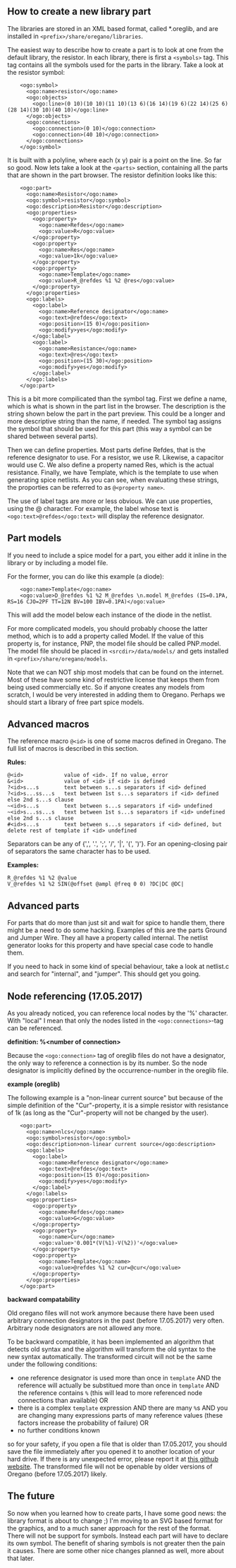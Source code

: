 How to create a new library part
--------------------------------

The libraries are stored in an XML based format, called \*.oreglib, and are
installed in `<prefix>/share/oregano/libraries`.

The easiest way to describe how to create a part is to look at one from the
default library, the resistor. In each library, there is first a `<symbols>` tag.
This tag contains all the symbols used for the parts in the library. Take a look
at the resistor symbol:
```
    <ogo:symbol>
      <ogo:name>resistor</ogo:name>
      <ogo:objects>
        <ogo:line>(0 10)(10 10)(11 10)(13 6)(16 14)(19 6)(22 14)(25 6)(28 14)(30 10)(40 10)</ogo:line>
      </ogo:objects>
      <ogo:connections>
        <ogo:connection>(0 10)</ogo:connection>
        <ogo:connection>(40 10)</ogo:connection>
      </ogo:connections>
    </ogo:symbol>
```
It is built with a polyline, where each (x y) pair is a point on the line. So
far so good. Now lets take a look at the `<parts>` section, containing all the
parts that are shown in the part browser. The resistor definition looks like
this:
```
    <ogo:part>
      <ogo:name>Resistor</ogo:name>
      <ogo:symbol>resistor</ogo:symbol>
      <ogo:description>Resistor</ogo:description>
      <ogo:properties>
        <ogo:property>
          <ogo:name>Refdes</ogo:name>
          <ogo:value>R</ogo:value>
        </ogo:property>
        <ogo:property>
          <ogo:name>Res</ogo:name>
          <ogo:value>1k</ogo:value>
        </ogo:property>
        <ogo:property>
          <ogo:name>Template</ogo:name>
          <ogo:value>R_@refdes %1 %2 @res</ogo:value>
        </ogo:property>
      </ogo:properties>
      <ogo:labels>
        <ogo:label>
          <ogo:name>Reference designator</ogo:name>
          <ogo:text>@refdes</ogo:text>
          <ogo:position>(15 0)</ogo:position>
          <ogo:modify>yes</ogo:modify>
        </ogo:label>
        <ogo:label>
          <ogo:name>Resistance</ogo:name>
          <ogo:text>@res</ogo:text>
          <ogo:position>(15 30)</ogo:position>
          <ogo:modify>yes</ogo:modify>
        </ogo:label>
      </ogo:labels>
    </ogo:part>
```
This is a bit more compilicated than the symbol tag. First we define a name,
which is what is shown in the part list in the browser. The description is the
string shown below the part in the part preview. This could be a longer and more
descriptive string than the name, if needed. The symbol tag assigns the symbol
that should be used for this part (this way a symbol can be shared between 
several parts).

Then we can define properties. Most parts define Refdes, that is the reference
designator to use. For a resistor, we use R. Likewise, a capacitor would use C.
We also define a property named Res, which is the actual resistance. Finally,
we have Template, which is the template to use when generating spice netlists.
As you can see, when evaluating these strings, the proporties can be referred
to as `@<property name>`.

The use of label tags are more or less obvious. We can use properties, using the
@ character. For example, the label whose text is `<ogo:text>@refdes</ogo:text>`
will display the reference designator.

Part models
-----------

If you need to include a spice model for a part, you either add it inline in the
library or by including a model file.

For the former, you can do like this example (a diode):
```
    <ogo:name>Template</ogo:name>
    <ogo:value>D_@refdes %1 %2 M_@refdes \n.model M_@refdes (IS=0.1PA, RS=16 CJO=2PF TT=12N BV=100 IBV=0.1PA)</ogo:value>
```
This will add the model below each instance of the diode in the netlist.

For more complicated models, you should probably choose the latter method, which
is to add a property called Model. If the value of this property is, for instance,
PNP, the model file should be called PNP.model. The model file should be placed
in `<srcdir>/data/models/` and gets installed in `<prefix>/share/oregano/models`.

Note that we can NOT ship most models that can be found on the internet. Most of
these have some kind of restrictive license that keeps them from being used
commercially etc. So if anyone creates any models from scratch, I would be very
interested in adding them to Oregano. Perhaps we should start a library of free
part spice models.


Advanced macros
---------------

The reference macro `@<id>` is one of some macros defined in Oregano.
The full list of macros is described in this section.

**Rules:**
```
@<id>             value of <id>. If no value, error
&<id>             value of <id> if <id> is defined
?<id>s...s        text between s...s separators if <id> defined
?<id>s...ss...s   text between 1st s...s separators if <id> defined else 2nd s...s clause
~<id>s...s        text between s...s separators if <id> undefined
~<id>s...ss...s   text between 1st s...s separators if <id> undefined else 2nd s...s clause
#<id>s...s        text between s...s separators if <id> defined, but delete rest of template if <id> undefined
```
Separators can be any of {',', '.', ';', '/', '|', '(', ')'}.
For an opening-closing pair of separators the same character has to be used.

**Examples:**
```
R_@refdes %1 %2 @value
V_@refdes %1 %2 SIN(@offset @ampl @freq 0 0) ?DC|DC @DC|
```


Advanced parts
--------------

For parts that do more than just sit and wait for spice to handle them, there
might be a need to do some hacking. Examples of this are the parts Ground and
Jumper Wire. They all have a property called internal. The netlist generator looks
for this property and have special case code to handle them.

If you need to hack in some kind of special behaviour, take a look at netlist.c
and search for "internal", and "jumper". This should get you going.


Node referencing (17.05.2017)
-----------------------------

As you already noticed, you can reference local nodes by the '%' character.
With "local" I mean that only the nodes listed in the `<ogo:connections>`-tag can be referenced.

**definition: %\<number of connection\>**

Because the `<ogo:connection>` tag of oreglib files do not have a designator,
the only way to reference a connection is by its number. So the node
designator is implicitly defined by the occurrence-number in the oreglib file.

**example (oreglib)**

The following example is a "non-linear current source"
but because of the simple definition of the "Cur"-property,
it is a simple resistor with resistance of 1k
(as long as the "Cur"-property will not be changed by the user).
```
    <ogo:part>
      <ogo:name>nlcs</ogo:name>
      <ogo:symbol>resistor</ogo:symbol>
      <ogo:description>non-linear current source</ogo:description>
      <ogo:labels>
        <ogo:label>
          <ogo:name>Reference designator</ogo:name>
          <ogo:text>@refdes</ogo:text>
          <ogo:position>(15 0)</ogo:position>
          <ogo:modify>yes</ogo:modify>
        </ogo:label>
      </ogo:labels>
      <ogo:properties>
        <ogo:property>
          <ogo:name>Refdes</ogo:name>
          <ogo:value>G</ogo:value>
        </ogo:property>
        <ogo:property>
          <ogo:name>Cur</ogo:name>
          <ogo:value>'0.001*(V(%1)-V(%2))'</ogo:value>
        </ogo:property>
        <ogo:property>
          <ogo:name>Template</ogo:name>
          <ogo:value>@refdes %1 %2 cur=@cur</ogo:value>
        </ogo:property>
      </ogo:properties>
    </ogo:part>
```

**backward compatability**

Old oregano files will not work anymore because there have been used arbitrary
connection designators in the past (before 17.05.2017) very often. Arbitrary node
designators are not allowed any more.

To be backward compatible, it has been implemented an algorithm that detects old syntax
and the algorithm will transform the old syntax to the new syntax automatically.
The transformed circuit will not be the same under the following conditions:

- one reference designator is used more than once in `template`
AND the reference will actually be substitued more than once in `template`
AND the reference contains `%`
(this will lead to more referenced node connections than available)
OR
- there is a complex `template` expression
AND there are many `%`s
AND you are changing many expressions parts of many reference values
(these factors increase the probability of failure)
OR
- no further conditions known

so for your safety, if you open a file that
is older than 17.05.2017, you should save the file immediately after you opened it
to another location of your hard drive. If there is any unexpected error, please report
it at [this github website](https://github.com/drahnr/oregano/issues). The transformed
file will not be openable by older versions of Oregano (before 17.05.2017) likely.


The future
----------

So now when you learned how to create parts, I have some good news: the library
format is about to change ;) I'm moving to an SVG based format for the graphics,
and to a much saner approach for the rest of the format. There will not be support
for symbols. Instead each part will have to declare its own symbol. The benefit
of sharing symbols is not greater then the pain it causes. There are some other
nice changes planned as well, more about that later.
